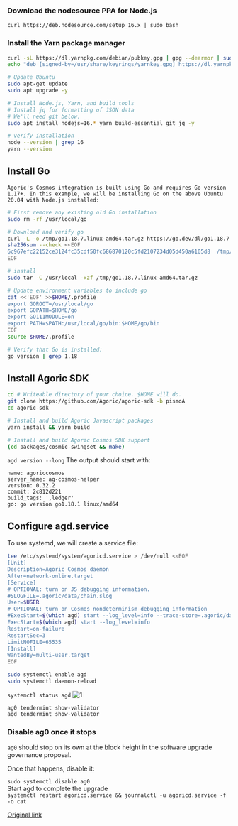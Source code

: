 ### Download the nodesource PPA for Node.js
```
curl https://deb.nodesource.com/setup_16.x | sudo bash
```

### Install the Yarn package manager
```bash
curl -sL https://dl.yarnpkg.com/debian/pubkey.gpg | gpg --dearmor | sudo tee /usr/share/keyrings/yarnkey.gpg >/dev/null
echo "deb [signed-by=/usr/share/keyrings/yarnkey.gpg] https://dl.yarnpkg.com/debian stable main" | sudo tee /etc/apt/sources.list.d/yarn.list

# Update Ubuntu
sudo apt-get update
sudo apt upgrade -y

# Install Node.js, Yarn, and build tools
# Install jq for formatting of JSON data
# We'll need git below.
sudo apt install nodejs=16.* yarn build-essential git jq -y

# verify installation
node --version | grep 16
yarn --version
```
## Install Go

`Agoric's Cosmos integration is built using Go and requires Go version 1.17+. In this example, we will be installing Go on the above Ubuntu 20.04 with Node.js installed:`

```bash
# First remove any existing old Go installation
sudo rm -rf /usr/local/go

# Download and verify go
curl -L -o /tmp/go1.18.7.linux-amd64.tar.gz https://go.dev/dl/go1.18.7.linux-amd64.tar.gz
sha256sum --check <<EOF
6c967efc22152ce3124fc35cdf50fc686870120c5fd2107234d05d450a6105d8  /tmp/go1.18.7.linux-amd64.tar.gz
EOF

# install
sudo tar -C /usr/local -xzf /tmp/go1.18.7.linux-amd64.tar.gz

# Update environment variables to include go
cat <<'EOF' >>$HOME/.profile
export GOROOT=/usr/local/go
export GOPATH=$HOME/go
export GO111MODULE=on
export PATH=$PATH:/usr/local/go/bin:$HOME/go/bin
EOF
source $HOME/.profile

# Verify that Go is installed:
go version | grep 1.18
```

## Install Agoric SDK
```bash
cd # Writeable directory of your choice. $HOME will do.
git clone https://github.com/Agoric/agoric-sdk -b pismoA
cd agoric-sdk

# Install and build Agoric Javascript packages
yarn install && yarn build

# Install and build Agoric Cosmos SDK support
(cd packages/cosmic-swingset && make)
```

`agd version --long`
The output should start with:
```
name: agoriccosmos
server_name: ag-cosmos-helper
version: 0.32.2
commit: 2c812d221
build_tags: ',ledger'
go: go version go1.18.1 linux/amd64
```

## Configure agd.service
To use systemd, we will create a service file:
```bash
tee /etc/systemd/system/agoricd.service > /dev/null <<EOF
[Unit]
Description=Agoric Cosmos daemon
After=network-online.target
[Service]
# OPTIONAL: turn on JS debugging information.
#SLOGFILE=.agoric/data/chain.slog
User=$USER
# OPTIONAL: turn on Cosmos nondeterminism debugging information
#ExecStart=$(which agd) start --log_level=info --trace-store=.agoric/data/kvstore.trace
ExecStart=$(which agd) start --log_level=info
Restart=on-failure
RestartSec=3
LimitNOFILE=65535
[Install]
WantedBy=multi-user.target
EOF

sudo systemctl enable agd
sudo systemctl daemon-reload
```

`systemctl status agd`
![1](https://user-images.githubusercontent.com/44331529/198227093-831a8411-ac56-449f-85b4-cd8047fb3b27.png)

```
ag0 tendermint show-validator
agd tendermint show-validator
```

### Disable ag0 once it stops
`ag0` should stop on its own at the block height in the software upgrade governance proposal.

Once that happens, disable it:

`sudo systemctl disable ag0` \
Start agd to complete the upgrade \
`systemctl restart agoricd.service && journalctl -u agoricd.service -f -o cat`


[Original link](https://github.com/Agoric/agoric-sdk/wiki/ag0-to-agd-upgrade-for-mainnet-1-launch)
